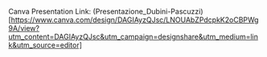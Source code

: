 Canva Presentation Link: (Presentazione_Dubini-Pascuzzi)[https://www.canva.com/design/DAGIAyzQJsc/LNOUAbZPdcpkK2oCBPWg9A/view?utm_content=DAGIAyzQJsc&utm_campaign=designshare&utm_medium=link&utm_source=editor]
